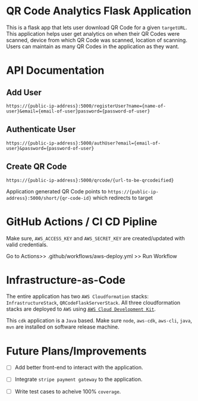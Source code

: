 # QR Code Analytics Flask Application

This is a flask app that lets user download QR Code for a given `targetURL`. This application helps user get analytics on when their QR Codes were scanned, device from which QR Code was scanned, location of scanning. Users can maintain as many QR Codes in the application as they want.

# API Documentation

## Add User
```
https://{public-ip-address}:5000/registerUser?name={name-of-user}&email={email-of-user}password={password-of-user}
```

## Authenticate User
```
https://{public-ip-address}:5000/authUser?email={email-of-user}&password={password-of-user}
```

## Create QR Code
```
https://{public-ip-address}:5000/qrcode/{url-to-be-qrcodeified}
```

Application generated QR Code points to `https://{public-ip-address}:5000/short/{qr-code-id}` which redirects to target 

# GitHub Actions / CI CD Pipline
Make sure, `AWS_ACCESS_KEY` and `AWS_SECRET_KEY` are created/updated with valid credentials.

Go to Actions>> .github/workflows/aws-deploy.yml >> Run Workflow

# Infrastructure-as-Code
The entire application has two `AWS Cloudformation` stacks: `InfrastructureStack`, `QRCodeFlaskServerStack`. All three cloudformation stacks are deployed to `AWS` using [`AWS Cloud Development Kit`](https://aws.amazon.com/cdk/). 

This `cdk` application is a `Java` based. Make sure `node`, `aws-cdk`, `aws-cli`, `java`, `mvn` are installed on software release machine. 

# Future Plans/Improvements
- [ ] Add better front-end to interact with the application. 
- [ ] Integrate `stripe payment gateway` to the application. 
- [ ] Write test cases to acheive 100% `coverage`. 
 